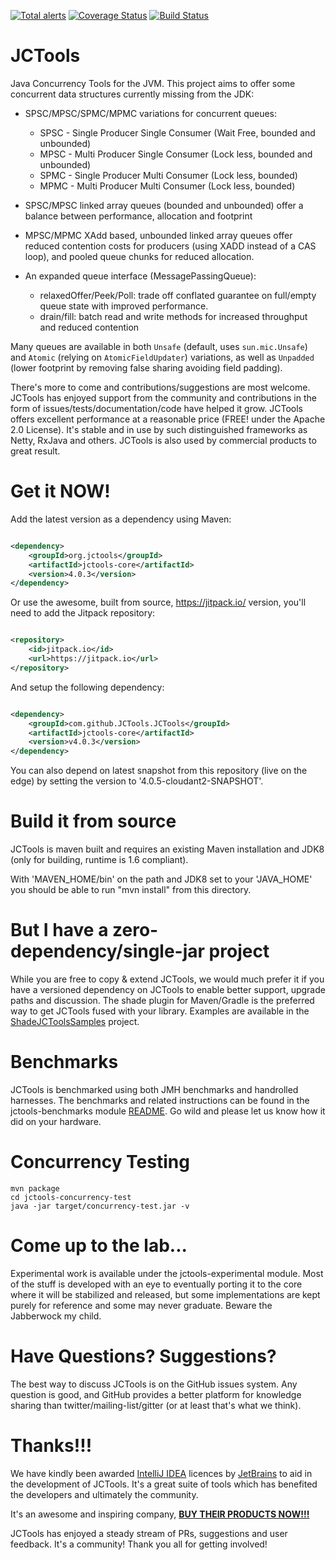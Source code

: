 [![Total alerts](https://img.shields.io/lgtm/alerts/g/JCTools/JCTools.svg?logo=lgtm&logoWidth=18)](https://lgtm.com/projects/g/JCTools/JCTools/alerts/)
[![Coverage Status](https://coveralls.io/repos/github/JCTools/JCTools/badge.svg?branch=master)](https://coveralls.io/github/JCTools/JCTools?branch=master)
[![Build Status](https://app.travis-ci.com/JCTools/JCTools.svg?branch=master)](https://app.travis-ci.com/JCTools/JCTools)

JCTools
==========
Java Concurrency Tools for the JVM. This project aims to offer some concurrent data structures currently missing from
the JDK:

- SPSC/MPSC/SPMC/MPMC variations for concurrent queues:
    * SPSC - Single Producer Single Consumer (Wait Free, bounded and unbounded)
    * MPSC - Multi Producer Single Consumer (Lock less, bounded and unbounded)
    * SPMC - Single Producer Multi Consumer (Lock less, bounded)
    * MPMC - Multi Producer Multi Consumer (Lock less, bounded)

- SPSC/MPSC linked array queues (bounded and unbounded) offer a balance between performance, allocation and footprint
- MPSC/MPMC XAdd based, unbounded linked array queues offer reduced contention costs for producers (using XADD instead
  of a CAS loop), and pooled queue chunks for reduced allocation.
- An expanded queue interface (MessagePassingQueue):
    * relaxedOffer/Peek/Poll: trade off conflated guarantee on full/empty queue state with improved performance.
    * drain/fill: batch read and write methods for increased throughput and reduced contention

Many queues are available in both `Unsafe` (default, uses `sun.mic.Unsafe`) and `Atomic` (relying
on `AtomicFieldUpdater`) variations, as well as `Unpadded` (lower footprint by removing false sharing avoiding field
padding).

There's more to come and contributions/suggestions are most welcome. JCTools has enjoyed support from the community
and contributions in the form of issues/tests/documentation/code have helped it grow.
JCTools offers excellent performance at a reasonable price (FREE! under the Apache 2.0 License). It's stable and in
use by such distinguished frameworks as Netty, RxJava and others. JCTools is also used by commercial products to great
result.

Get it NOW!
==========
Add the latest version as a dependency using Maven:

```xml

<dependency>
    <groupId>org.jctools</groupId>
    <artifactId>jctools-core</artifactId>
    <version>4.0.3</version>
</dependency>
```

Or use the awesome, built from source, <https://jitpack.io/> version, you'll need to add the Jitpack repository:

```xml

<repository>
    <id>jitpack.io</id>
    <url>https://jitpack.io</url>
</repository>
```

And setup the following dependency:

```xml

<dependency>
    <groupId>com.github.JCTools.JCTools</groupId>
    <artifactId>jctools-core</artifactId>
    <version>v4.0.3</version>
</dependency>
```

You can also depend on latest snapshot from this repository (live on the edge) by setting the version to 
'4.0.5-cloudant2-SNAPSHOT'.


Build it from source
==========
JCTools is maven built and requires an existing Maven installation and JDK8 (only for building, runtime is 1.6
compliant).

With 'MAVEN_HOME/bin' on the path and JDK8 set to your 'JAVA_HOME' you should be able to run "mvn install" from this
directory.


But I have a zero-dependency/single-jar project
==========
While you are free to copy & extend JCTools, we would much prefer it if you have a versioned dependency on JCTools to
enable better support, upgrade paths and discussion. The shade plugin for Maven/Gradle is the preferred way to get
JCTools fused with your library. Examples are available in
the [ShadeJCToolsSamples](https://github.com/JCTools/ShadeJCToolsSamples) project.


Benchmarks
==========
JCTools is benchmarked using both JMH benchmarks and handrolled harnesses. The benchmarks and related instructions can
be
found in the jctools-benchmarks module [README](jctools-benchmarks/README.md). Go wild and please let us know how it did
on your hardware.

Concurrency Testing
===========

```
mvn package
cd jctools-concurrency-test
java -jar target/concurrency-test.jar -v
```

Come up to the lab...
==========
Experimental work is available under the jctools-experimental module. Most of the stuff is developed with an eye to
eventually porting it to the core where it will be stabilized and released, but some implementations are kept purely for
reference and some may never graduate. Beware the Jabberwock my child.

Have Questions? Suggestions?
==========
The best way to discuss JCTools is on the GitHub issues system. Any question is good, and GitHub provides a better
platform for knowledge sharing than twitter/mailing-list/gitter (or at least that's what we think).

Thanks!!!
=====
We have kindly been awarded [IntelliJ IDEA](https://www.jetbrains.com/idea/) licences
by [JetBrains](https://www.jetbrains.com/) to aid in the development of JCTools. It's a great suite of tools which has
benefited the developers and ultimately the community.

It's an awesome and inspiring company, [**BUY THEIR PRODUCTS
NOW!!!**](https://www.jetbrains.com/store/#edition=commercial)

JCTools has enjoyed a steady stream of PRs, suggestions and user feedback. It's a community! Thank you all for getting
involved!
